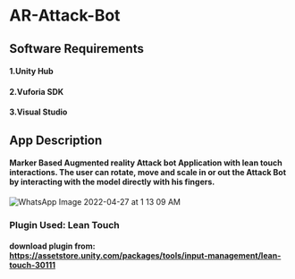 # AR-Attack-Bot

## Software Requirements

#### 1.Unity Hub
#### 2.Vuforia SDK
#### 3.Visual Studio


## App Description

#### Marker Based Augmented reality Attack bot Application with lean touch interactions. The user can rotate, move and scale in or out the Attack Bot by interacting with the model directly with his fingers.

![WhatsApp Image 2022-04-27 at 1 13 09 AM](https://user-images.githubusercontent.com/90376200/165379808-333c959a-98c4-435b-a8df-adc14c349d1a.jpeg)


### Plugin Used: Lean Touch
#### download plugin from: https://assetstore.unity.com/packages/tools/input-management/lean-touch-30111

